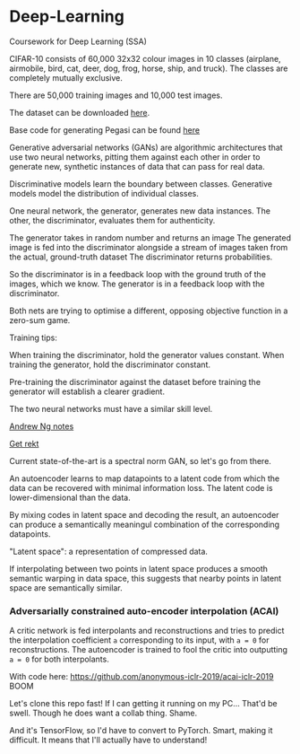 # Deep-Learning
Coursework for Deep Learning (SSA)

CIFAR-10 consists of 60,000 32x32 colour images in 10 classes (airplane, airmobile, bird, cat, deer, dog, frog, horse,
ship, and truck). The classes are completely mutually exclusive.

There are 50,000 training images and 10,000 test images. 


The dataset can be downloaded [here](https://www.cs.toronto.edu/~kriz/cifar-10-python.tar.gz).

Base code for generating Pegasi can be found [here](https://colab.research.google.com/gist/cwkx/c0e7421f470255bb6536e523dba703b5/coursework-pegasus.ipynb)

Generative adversarial networks (GANs) are algorithmic architectures that use two neural networks,
pitting them against each other in order to generate new, synthetic instances of data that
can pass for real data. 

Discriminative models learn the boundary between classes.
Generative models model the distribution of individual classes.

One neural network, the generator, generates new data instances. The other, the discriminator,
evaluates them for authenticity. 

The generator takes in random number and returns an image
The generated image is fed into the discriminator alongside a stream of images
taken from the actual, ground-truth dataset
The discriminator returns probabilities.

So the discriminator is in a feedback loop with the ground truth of the images, which we know.
The generator is in a feedback loop with the discriminator.

Both nets are trying to optimise a different, opposing objective function in a zero-sum game.

Training tips:

When training the discriminator, hold the generator values constant.
When training the generator, hold the discriminator constant.

Pre-training the discriminator against the dataset before training the generator will establish a clearer gradient.

The two neural networks must have a similar skill level.

[Andrew Ng notes](http://cs229.stanford.edu/notes/cs229-notes2.pdf)

[Get rekt](https://machinelearningmastery.com/how-to-develop-a-generative-adversarial-network-for-a-cifar-10-small-object-photographs-from-scratch/)

Current state-of-the-art is a spectral norm GAN, so let's go from there.

An autoencoder learns to map datapoints to a latent code from which the data can be recovered
with minimal information loss. The latent code is lower-dimensional than the data.

By mixing codes in latent space and decoding the result, an autoencoder can produce a semantically meaningul combination
of the corresponding datapoints. 

"Latent space": a representation of compressed data.

If interpolating between two points in latent space produces a smooth semantic warping in data space,
this suggests that nearby points in latent space are semantically similar. 

### Adversarially constrained auto-encoder interpolation (ACAI)

A critic network is fed interpolants and reconstructions and tries to predict the interpolation coefficient
`a` corresponding to its input, with `a = 0` for reconstructions. The autoencoder is trained to fool the critic
into outputting `a = 0` for both interpolants. 

With code here: https://github.com/anonymous-iclr-2019/acai-iclr-2019
BOOM

Let's clone this repo fast!
If I can getting it running on my PC...
That'd be swell.
Though he does want a collab thing. Shame. 

And it's TensorFlow, so I'd have to convert to PyTorch. Smart, making it difficult.
It means that I'll actually have to understand!
